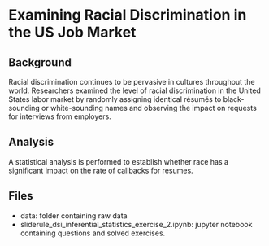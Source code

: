 # Examining Racial Discrimination in the US Job Market

## Background
Racial discrimination continues to be pervasive in cultures throughout the world. Researchers examined the level of racial discrimination in the United States labor market by randomly assigning identical résumés to black-sounding or white-sounding names and observing the impact on requests for interviews from employers.

## Analysis
A statistical analysis is performed to establish whether race has a significant impact on the rate of callbacks for resumes.

## Files

- data: folder containing raw data
- sliderule_dsi_inferential_statistics_exercise_2.ipynb: jupyter notebook containing questions and solved exercises.
